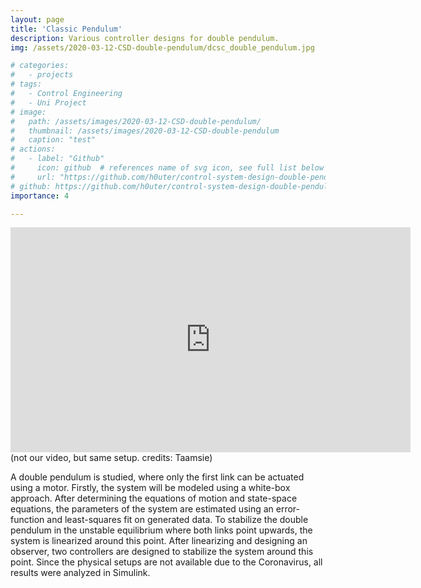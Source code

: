 ```yaml
---
layout: page
title: 'Classic Pendulum'
description: Various controller designs for double pendulum.
img: /assets/2020-03-12-CSD-double-pendulum/dcsc_double_pendulum.jpg

# categories:
#   - projects
# tags:
#   - Control Engineering
#   - Uni Project
# image:
#   path: /assets/images/2020-03-12-CSD-double-pendulum/
#   thumbnail: /assets/images/2020-03-12-CSD-double-pendulum
#   caption: "test"
# actions:
#   - label: "Github"
#     icon: github  # references name of svg icon, see full list below
#     url: "https://github.com/h0uter/control-system-design-double-pendulum"
# github: https://github.com/h0uter/control-system-design-double-pendulum
importance: 4

---
```


<div class="row">
    <div class="col-sm mt-3 mt-md-0">
  <iframe width="640" height="360" src="https://www.youtube.com/embed/qcokfeDFilA?controls=1&amp;" frameborder="0" allowfullscreen></iframe>
    </div>
</div>
<div class="caption">
    (not our video, but same setup. credits: Taamsie)
</div>
<!-- <div class="embed-responsive embed-responsive-16by9">
  <iframe width="640" height="360" src="https://www.youtube.com/embed/qcokfeDFilA?controls=1&amp;" frameborder="0" allowfullscreen></iframe>
</div> -->



A double pendulum is studied, where only the first link can be actuated using a motor. Firstly, the system will be modeled using a white-box approach. After determining the equations of motion and state-space equations, the parameters of the system are estimated using an error-function and least-squares fit on generated data. To stabilize the double pendulum in the unstable equilibrium where both links point upwards, the system is linearized around this point. After linearizing and designing an observer, two controllers are designed to stabilize the system around this point. Since the physical setups are not available due to the Coronavirus, all results were analyzed in Simulink.


<!-- <iframe width="560" height="400" src="https://www.youtube.com/embed/qcokfeDFilA" frameborder="0" allow="accelerometer; autoplay; clipboard-write; encrypted-media; gyroscope; picture-in-picture" allowfullscreen></iframe> -->

<!-- (credits: not my video, but same setup) -->

<!-- https://github.com/h0uter/control-system-design-double-pendulum -->
